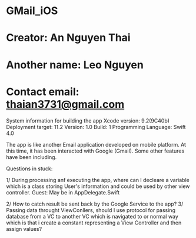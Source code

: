 # GMail_iOS
# Creator: An Nguyen Thai
# Another name: Leo Nguyen
# Contact email: thaian3731@gmail.com

System information for building the app
  Xcode version: 9.2(9C40b)
  Deployment target: 11.2
  Version: 1.0
  Build: 1
  Programming Language: Swift 4.0
  
The app is like another Email application developed on mobile platform. At this time, it has been interacted with Google (Gmail). Some other features have been including. 

Questions in stuck:
 
 1/ During processing anf executing the app, where can I decleare a variable which is a class storing User's information and could be used by other view controller. 
    Guest: May be in AppDelegate.Swift
   
 2/ How to catch result be sent back by the Google Service to the app?
 3/ Passing data throught ViewConllers, should I use protocol for passing database from a VC to another VC which is navigated to or normal way which is that i create a constant representing a View Controller and then assign values?
 
 
